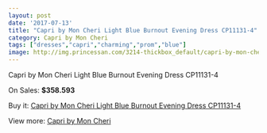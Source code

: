 ```yaml
---
layout: post
date: '2017-07-13'
title: "Capri by Mon Cheri Light Blue Burnout Evening Dress CP11131-4"
category: Capri by Mon Cheri
tags: ["dresses","capri","charming","prom","blue"]
image: http://img.princessan.com/3214-thickbox_default/capri-by-mon-cheri-light-blue-burnout-evening-dress-cp11131-4.jpg
---
```

Capri by Mon Cheri Light Blue Burnout Evening Dress CP11131-4

On Sales: **$358.593**
<a href="https://www.princessan.com/en/capri-by-mon-cheri/1477-capri-by-mon-cheri-light-blue-burnout-evening-dress-cp11131-4.html"><amp-img layout="responsive" width="600" height="600" src="//img.princessan.com/3214-thickbox_default/capri-by-mon-cheri-light-blue-burnout-evening-dress-cp11131-4.jpg" alt="Capri by Mon Cheri Light Blue Burnout Evening Dress CP11131-4 0" /></a>
<a href="https://www.princessan.com/en/capri-by-mon-cheri/1477-capri-by-mon-cheri-light-blue-burnout-evening-dress-cp11131-4.html"><amp-img layout="responsive" width="600" height="600" src="//img.princessan.com/3215-thickbox_default/capri-by-mon-cheri-light-blue-burnout-evening-dress-cp11131-4.jpg" alt="Capri by Mon Cheri Light Blue Burnout Evening Dress CP11131-4 1" /></a>

Buy it: [Capri by Mon Cheri Light Blue Burnout Evening Dress CP11131-4](https://www.princessan.com/en/capri-by-mon-cheri/1477-capri-by-mon-cheri-light-blue-burnout-evening-dress-cp11131-4.html "Capri by Mon Cheri Light Blue Burnout Evening Dress CP11131-4")

View more: [Capri by Mon Cheri](https://www.princessan.com/en/13-capri-by-mon-cheri "Capri by Mon Cheri")